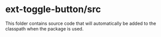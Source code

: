 # ext-toggle-button/src

This folder contains source code that will automatically be added to the classpath when
the package is used.
